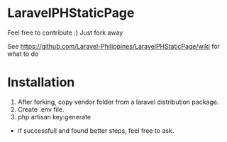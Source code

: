 # LaravelPHStaticPage

Feel free to contribute :) Just fork away

See https://github.com/Laravel-Philippines/LaravelPHStaticPage/wiki for what to do

# Installation

1. After forking, copy vendor folder from a laravel distribution package.
2. Create .env file.
3. php artisan key:generate

- if successfull and found better steps, feel free to ask.
